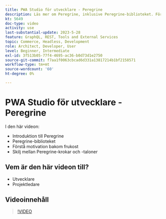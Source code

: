```yaml
---
title: PWA Studio för utvecklare - Peregrine
description: Läs mer om Peregrine, inklusive Peregrine-biblioteket. Förstå motivet bakom Peregrine ​ skillnaderna mellan Peregrine-krokar och taloner.
kt: 5649
doc-type: video
activity: use
last-substantial-update: 2023-5-28
feature: GraphQL, REST, Tools and External Services
topic: Commerce, Headless, Development
role: Architect, Developer, User
level: Beginner, Intermediate
exl-id: 3f513b05-77f4-4695-ac36-b0d73d1e2750
source-git-commit: f7aa1f0063cbcad6d331a13817214b1bf2158571
workflow-type: tm+mt
source-wordcount: '60'
ht-degree: 0%

---
```


# PWA Studio för utvecklare - Peregrine

I den här videon:

- Introduktion till Peregrine
- Peregrine-biblioteket
- Förstå motivation bakom frukost
- Skilj mellan Peregrine-krokar och -taloner

## Vem är den här videon till?

- Utvecklare
- Projektledare

## Videoinnehåll

>[!VIDEO](https://video.tv.adobe.com/v/35720?quality=12&learn=on)

